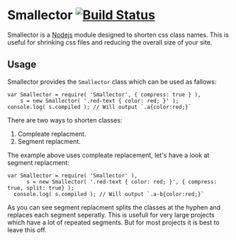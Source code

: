 # Smallector [![Build Status](https://travis-ci.org/wisaac407/Smallector.svg?branch=master)](https://travis-ci.org/wisaac407/Smallector)

Smallector is a [Nodejs](http://nodejs.org) module designed to shorten css class names. This is useful for shrinking
css files and reducing the overall size of your site.

## Usage
Smallector provides the `Smallector` class which can be used as fallows:

    var Smallector = require( 'Smallector', { compress: true } ),
        s = new Smallector( '.red-text { color: red; }' );
    console.log( s.compiled ); // Will output `.a{color:red;}`

There are two ways to shorten classes:
  1. Compleate replacment.
  2. Segment replacment.

The example above uses compleate replacement, let's have a look at segment replacment:

    var Smallector = require( 'Smallector' ),
          s = new Smallector( '.red-text { color: red; }', { compress: true, split: true} );
      console.log( s.compiled ); // Will output `.a-b{color:red;}`
    
As you can see segment replacment splits the classes at the hyphen and replaces each segment seperatly.
This is usefull for very large projects which have a lot of repeated segments.
But for most projects it is best to leave this off.

